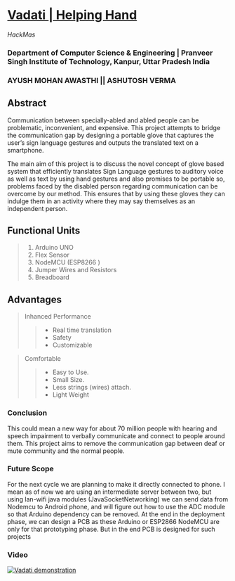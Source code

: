 # <u>**Vadati | Helping Hand**</u>
*HackMas*
### Department of Computer Science & Engineering | Pranveer Singh Institute of Technology, Kanpur, Uttar Pradesh India
### **AYUSH MOHAN AWASTHI || ASHUTOSH VERMA** 

## Abstract
<p>Communication between specially-abled and abled people can be problematic, inconvenient, and expensive. This project attempts to bridge the communication gap by designing a portable glove that captures the user’s sign language gestures and outputs the translated text on a smartphone.

The main aim of this project is to discuss the novel concept of glove based system that efficiently translates Sign Language gestures to auditory voice as well as text by using hand gestures and also promises to be portable so, problems faced by the disabled person regarding communication can be overcome by our method. This ensures that by using these gloves they can indulge them in an activity where they may say themselves as an independent person.</p>


## Functional Units
> 1. Arduino UNO 
> 2. Flex Sensor 
> 3. NodeMCU (ESP8266 ) 
> 4. Jumper Wires and Resistors 
> 5. Breadboard


## Advantages
> Inhanced Performance
>> - Real time translation
>> - Safety
>> - Customizable

> Comfortable
>> - Easy to Use.
>> - Small Size.
>> - Less strings (wires) attach.
>> - Light Weight 



### Conclusion
<p>This could mean a new way for about 70 million people with hearing and speech impairment to verbally communicate and connect to people around them.
This project aims to remove the communication gap between deaf or mute community and the normal people. </p>

### Future Scope
<p>For the next cycle we are planning to make it directly connected to phone. I mean as of now we are using an intermediate server between two, but using lan-wifi java modules (JavaSocketNetworking) we can send data from Nodemcu to Android phone, and will figure out how to use the ADC module so that Arduino dependency can be removed. At the end in the deployment phase, we can design a PCB as these Arduino or ESP2866 NodeMCU are only for that prototyping phase. But in the end PCB is designed for such projects

### Video 

[![Vadati demonstration](https://img.youtube.com/vi/A2aVikbsXRU/0.jpg)](https://www.youtube.com/watch?v=A2aVikbsXRU)



